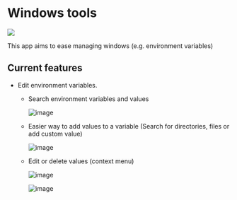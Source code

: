 # Windows tools

<a title="Made with Fluent Design" href="https://github.com/bdlukaa/fluent_ui">
  <img
    src="https://img.shields.io/badge/fluent-design-blue?style=flat-square&color=gray&labelColor=0078D7"
  >
</a>

This app aims to ease managing windows (e.g. environment variables)

## Current features

- Edit environment variables.
  - Search environment variables and values
  
    ![image](https://user-images.githubusercontent.com/60017181/200141732-0bc503d2-085e-4b4d-adcf-f4dc0ecf6145.png)

  - Easier way to add values to a variable (Search for directories, files or add custom value)
  
    ![image](https://user-images.githubusercontent.com/60017181/200141649-2d08bdf3-086d-4cef-944f-17eb4934bce4.png)

  - Edit or delete values (context menu)

      ![image](https://user-images.githubusercontent.com/60017181/200141666-f20b0d37-476d-4b82-98ec-c8e7329da043.png)

      ![image](https://user-images.githubusercontent.com/60017181/200141683-2c9f79e0-e6f0-4910-85a4-de75600b8e6b.png)
